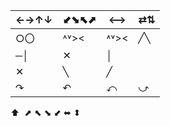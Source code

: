 
| ←→↑↓ | ⬋⬊⬉⬈ | ⟷    | ⇄⇅  |
| ---- | ---- | ---- | --- |
| ○〇   | ˄˅>< | ˄˅>< | ╱╲  |
| ─│   | ✕    | │    |     |
| ✕    | ╲    | ╱    |     |
| ↷    | ↶    | ⤺    | ⤻   |
  

⬆  ⬈ ⬉ ⬊ ⬋ ⬌ ⬍